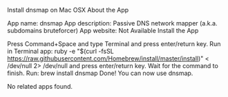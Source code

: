 Install dnsmap on Mac OSX
About the App

App name: dnsmap
App description: Passive DNS network mapper (a.k.a. subdomains bruteforcer)
App website: Not Available
Install the App

Press Command+Space and type Terminal and press enter/return key.
Run in Terminal app:
ruby -e "$(curl -fsSL https://raw.githubusercontent.com/Homebrew/install/master/install)" < /dev/null 2> /dev/null
and press enter/return key. Wait for the command to finish.
Run:
brew install dnsmap
Done! You can now use dnsmap.

No related apps found.